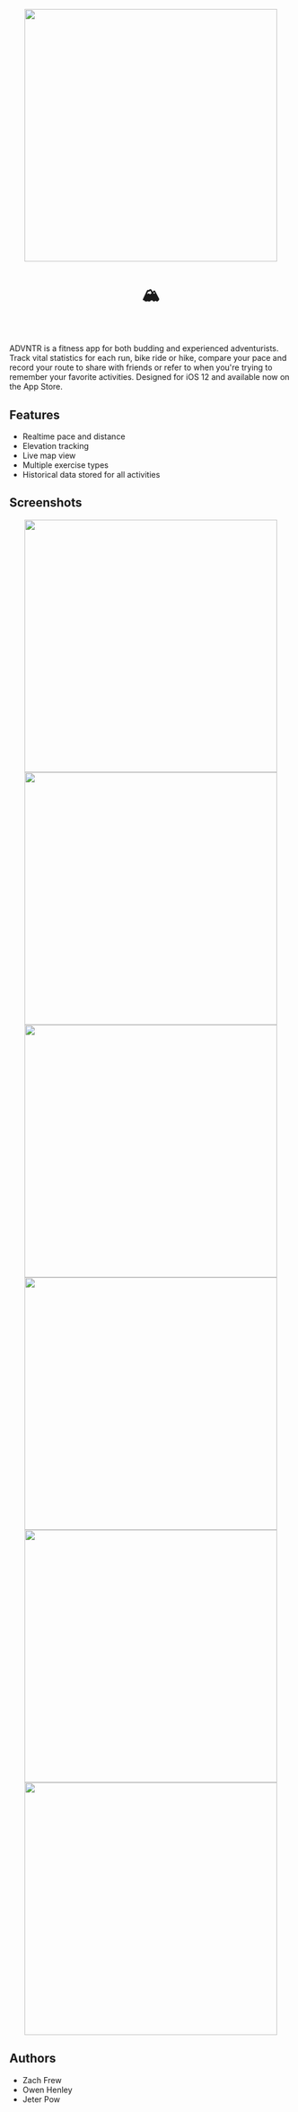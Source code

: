 <br/><br/><p align="center"><img width="450" src="https://user-images.githubusercontent.com/28428200/44728324-679f2000-aa99-11e8-8931-0ccf39ea99a0.png"/></p>


# <p align="center">🏔<br></p>
<br/>

<a href="https://www.appstore.com" style="text-decoration: none;">ADVNTR</a> is a fitness app for both budding and experienced adventurists. Track vital statistics for each run, bike ride or hike, compare your pace and record your route to share with friends or refer to when you're trying to remember your favorite activities. Designed for iOS 12 and available now on the App Store.

## Features
* Realtime pace and distance
* Elevation tracking
* Live map view 
* Multiple exercise types
* Historical data stored for all activities

## Screenshots

<p align="center"><img height="450" src="https://user-images.githubusercontent.com/28428200/44928117-10f14a80-ad14-11e8-8cd2-2e16fc390699.png"/>
<img height="450" src="https://user-images.githubusercontent.com/28428200/45002572-4f496c80-af95-11e8-854c-c0f998e72c98.png"/>
<img height="450" src="https://user-images.githubusercontent.com/28428200/45002556-2628dc00-af95-11e8-83d4-1f0be5951f30.png"/>
<br>
<img height="450" src="https://user-images.githubusercontent.com/28428200/45002564-3b056f80-af95-11e8-9894-e424bab2766b.png"/>
<img height="450" src="https://user-images.githubusercontent.com/28428200/45002546-fd084b80-af94-11e8-9cbc-ecf2b16269d9.png"/>
<img height="450" src="https://user-images.githubusercontent.com/28428200/45002552-1610fc80-af95-11e8-9c66-11665b98e3f5.png"/>
</p>

## Authors
* <a href="https://github.com/zmfrew" style="text-decoration: none;">Zach Frew</a>
* <a href="https://github.com/owenhenley" style="text-decoration: none;">Owen Henley</a>
* <a href="https://github.com/northsydneybears" style="text-decoration: none;">Jeter Pow</a>





